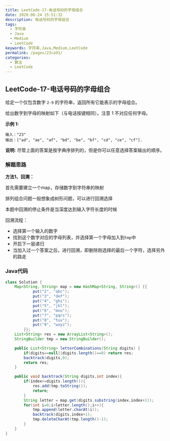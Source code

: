 ```yaml
---
title: LeetCode-17-电话号码的字母组合
date: 2020-06-24 15:51:32
description: 电话号码的字母组合
tags: 
  - 字符串
  - Java
  - Medium
  - LeetCode
keywords: 字符串,Java,Medium,LeetCode
permalink: /pages/23ca91/
categories: 
  - 算法
  - LeetCode
---
```


## LeetCode-17-电话号码的字母组合

给定一个仅包含数字 `2-9` 的字符串，返回所有它能表示的字母组合。

给出数字到字母的映射如下（与电话按键相同）。注意 1 不对应任何字母。

 <!--more-->

**示例 1:**

```
输入："23"
输出：["ad", "ae", "af", "bd", "be", "bf", "cd", "ce", "cf"].
```

**说明:**
尽管上面的答案是按字典序排列的，但是你可以任意选择答案输出的顺序。

### 解题思路

**方法1、回溯：**

首先需要建立一个map，存储数字到字符串的映射

排列组合问题一般想象成树形问题，可以进行回溯选择

本题中回溯的停止条件是当深度达到输入字符长度的时候

回溯流程：

- 选择第一个输入的数字
- 找到这个数字对应的字母列表，并选择第一个字母加入到`tmp`中
- 开启下一层递归
- 当加入过一个答案之后，进行回溯，即删除刚选择的最后一个字符，选择另外的路走

### Java代码

```java
class Solution {
    Map<String, String> map = new HashMap<String, String>() {{
            put("2", "abc");
            put("3", "def");
            put("4", "ghi");
            put("5", "jkl");
            put("6", "mno");
            put("7", "pqrs");
            put("8", "tuv");
            put("9", "wxyz");
        }};
    List<String> res = new ArrayList<String>();
    StringBuilder tmp = new StringBuilder();

    public List<String> letterCombinations(String digits) {
        if(digits==null||digits.length()==0) return res;
        backtrack(digits,0);
        return res;
    }

    public void backtrack(String digits,int index){
        if(index>=digits.length()){
            res.add(tmp.toString());
            return;
        }
        String letter = map.get(digits.substring(index,index+1));
        for(int i=0;i<letter.length();i++){
            tmp.append(letter.charAt(i));
            backtrack(digits,index+1);
            tmp.deleteCharAt(tmp.length()-1);
        }
    }
}
```

